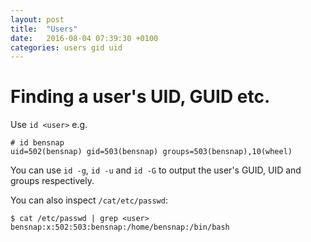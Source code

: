 ```yaml
---
layout: post
title:  "Users"
date:   2016-08-04 07:39:30 +0100
categories: users gid uid
---
```


# Finding a user's UID, GUID etc.

Use `id <user>` e.g.

```
# id bensnap
uid=502(bensnap) gid=503(bensnap) groups=503(bensnap),10(wheel)
```

You can use `id -g`, `id -u` and `id -G` to output the user's GUID, UID and groups respectively.

You can also inspect `/cat/etc/passwd`:

```
$ cat /etc/passwd | grep <user>
bensnap:x:502:503:bensnap:/home/bensnap:/bin/bash
```
